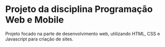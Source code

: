 # Projeto da disciplina Programação Web e Mobile

Projeto focado na parte de desenvolvimento web, utilizando HTML, CSS e Javascript para criação de sites.
